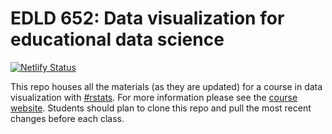 # EDLD 652: Data visualization for educational data science

[![Netlify Status](https://api.netlify.com/api/v1/badges/d883e7ce-cba3-4ddf-9726-af25731b0aa8/deploy-status)](https://app.netlify.com/sites/dataviz-win2025/deploys)

This repo houses all the materials (as they are updated) for a course in data visualization with [#rstats](https://twitter.com/hashtag/rstats). For more information please see the [course website](https://dataviz-win2025.netlify.app). Students should plan to clone this repo and pull the most recent changes before each class.
